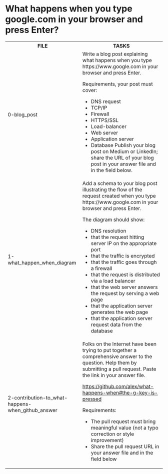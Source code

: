 <h1>What happens when you type google.com in your browser and press Enter? </h1>

<table>
<head>
<tr>
<th>FILE</th>
<th>TASKS</th>
</tr>
</head>
<body>
<tr>
<td>0-blog_post</td>
<td>Write a blog post explaining what happens when you type https://www.google.com in your browser and press Enter.

Requirements, your post must cover:

- DNS request
- TCP/IP
- Firewall
- HTTPS/SSL
- Load-balancer
- Web server
- Application server
- Database
Publish your blog post on Medium or LinkedIn; share the URL of your blog post in your answer file and in the field below.</td> 
</tr>
<tr>
<td>1-what_happen_when_diagram</td>
<td>Add a schema to your blog post illustrating the flow of the request created when you type https://www.google.com in your browser and press Enter.

The diagram should show:

- DNS resolution
- that the request hitting server IP on the appropriate port
- that the traffic is encrypted
- that the traffic goes through a firewall
- that the request is distributed via a load balancer
- that the web server answers the request by serving a web page
- that the application server generates the web page
- that the application server request data from the database</td>
</tr>
<tr>
<td>2-contribution-to_what-happens-when_github_answer</td>
<td> Folks on the Internet have been trying to put together a comprehensive answer to the question. Help them by submitting a pull request. Paste the link in your answer file.

https://github.com/alex/what-happens-when#the-g-key-is-pressed

Requirements:

- The pull request must bring meaningful value (not a typo correction or style improvement)
- Share the pull request URL in your answer file and in the field below
</tr>
</body>
</table>
